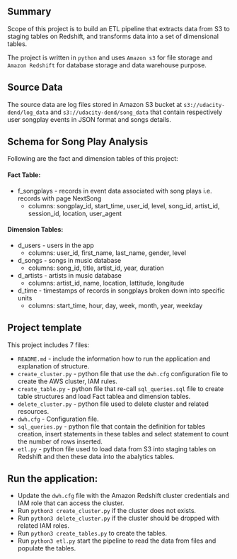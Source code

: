 ## Summary


Scope of this project is to build an ETL pipeline that extracts data from S3 to staging tables on Redshift, and transforms data into a set of dimensional tables.

The project is written in `python` and uses `Amazon s3` for file storage and `Amazon Redshift` for database storage and data warehouse purpose.

## Source Data

The source data are log files stored in Amazon S3 bucket at `s3://udacity-dend/log_data` and `s3://udacity-dend/song_data` that contain respectively user songplay events in JSON format and songs details.

## Schema for Song Play Analysis

Following are the fact and dimension tables of this project:

#### Fact Table:

   * f_songplays - records in event data associated with song plays i.e. records with page NextSong
        * columns: songplay_id, start_time, user_id, level, song_id, artist_id, session_id, location, user_agent

#### Dimension Tables:

   * d_users - users in the app
        * columns: user_id, first_name, last_name, gender, level
   * d_songs - songs in music database
        * columns: song_id, title, artist_id, year, duration
   * d_artists - artists in music database
        * columns: artist_id, name, location, lattitude, longitude
   * d_time - timestamps of records in songplays broken down into specific units
        * columns: start_time, hour, day, week, month, year, weekday

## Project template
This project includes 7 files:
   
   * `README.md` - include the information how to run the application and explanation of structure.
   * `create_cluster.py` - python file that use the `dwh.cfg` configuration file to create the AWS cluster, IAM rules.
   * `create_table.py` - python file that re-call `sql_queries.sql` file to create table structures and load Fact tablea and dimension tables.
   * `delete_cluster.py` - python file used to delete cluster and related resources.
   * `dwh.cfg` - Configuration file.
   * `sql_queries.py` - python file that contain the definition for tables creation, insert statements in these tables and select statement to count the number of rows inserted.
   * `etl.py` - python file used to load data from S3 into staging tables on Redshift and then these data into the abalytics tables.
   
   
## Run the application:

   * Update the `dwh.cfg` file with the Amazon Redshift cluster credentials and IAM role that can access the cluster.
   * Run `python3 create_cluster.py` if the cluster does not exists. 
   * Run `python3 delete_cluster.py` if the cluster should be dropped with related IAM roles.
   * Run `python3 create_tables.py` to create the tables.
   * Run `python3 etl.py` start the pipeline to read the data from files and populate the tables.
